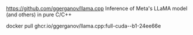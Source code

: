https://github.com/ggerganov/llama.cpp
Inference of Meta's LLaMA model (and others) in pure C/C++


docker pull ghcr.io/ggerganov/llama.cpp:full-cuda--b1-24ee66e
